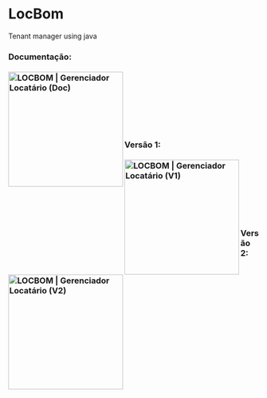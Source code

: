 # LocBom
Tenant manager using java

<h3>
  
Documentação:<br><br>
[<img align="left" alt="LOCBOM | Gerenciador Locatário (Doc)" width="230px" src="https://github.com/jferreiraz/LocBom/assets/106937501/4e2cb98c-e05a-4fcd-82c6-e723bdd26d86"  />][doc]
<br><br><br><br><br><br>
  
Versão 1:<br><br>
[<img align="left" alt="LOCBOM | Gerenciador Locatário (V1)" width="230px" src="https://github.com/jferreiraz/LocBom/assets/106937501/3a34c73a-28b4-42e4-ae74-988ff69969aa" />][v1]
<br><br><br><br><br><br>
  
  
  
Versão 2:<br><br>
[<img align="left" alt="LOCBOM | Gerenciador Locatário (V2)" width="230px" src="https://github.com/jferreiraz/LocBom/assets/106937501/7d2ed189-5594-4b7b-8f1f-eb3457361f07" />][v2]
  
</h3>

[doc]: https://www.youtube.com/watch?v=kYYxzp8CJMs&ab_channel=jferreiraz

[v1]: https://www.youtube.com/watch?v=0_gCsUkqfi8&ab_channel=jferreiraz

[v2]: https://www.youtube.com/watch?v=3D4lA8Cl1LA&t=225s&ab_channel=jferreiraz

